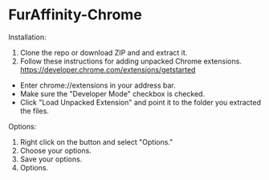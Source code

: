 # FurAffinity-Chrome

Installation:  

1. Clone the repo or download ZIP and and extract it.  
2. Follow these instructions for adding unpacked Chrome extensions. https://developer.chrome.com/extensions/getstarted
  * Enter chrome://extensions in your address bar. 
  * Make sure the "Developer Mode" checkbox is checked. 
  * Click "Load Unpacked Extension" and point it to the folder you extracted the files. 



Options:  

1. Right click on the button and select "Options."  
2. Choose your options.  
3. Save your options.  
4. Options.
